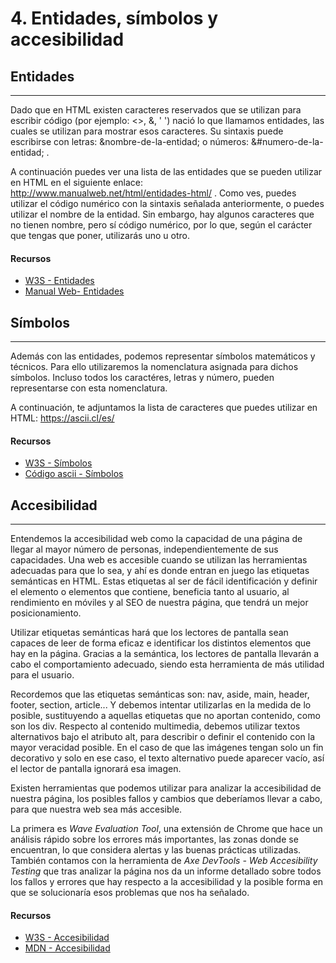 # 4. Entidades, símbolos y accesibilidad

## Entidades
***
Dado que en HTML existen caracteres reservados que se utilizan para escribir código (por ejemplo: <>, &, ' ') nació lo que llamamos entidades, las cuales se utilizan para mostrar esos caracteres. Su sintaxis puede escribirse con letras: &nombre-de-la-entidad; o números: &#numero-de-la-entidad; .

A continuación puedes ver una lista de las entidades que se pueden utilizar en HTML en el siguiente enlace: http://www.manualweb.net/html/entidades-html/ . Como ves, puedes utilizar el código numérico con la sintaxis señalada anteriormente, o puedes utilizar el nombre de la entidad. Sin embargo, hay algunos caracteres que no tienen nombre, pero sí código numérico, por lo que, según el carácter que tengas que poner, utilizarás uno u otro. 


#### Recursos

- [W3S - Entidades](https://www.w3schools.com/html/html_entities.asp)
- [Manual Web- Entidades](http://www.manualweb.net/html/entidades-html/)

## Símbolos
***
Además con las entidades, podemos representar símbolos matemáticos y técnicos. Para ello utilizaremos la nomenclatura asignada para dichos símbolos. Incluso todos los caractéres, letras y número, pueden representarse con esta nomenclatura. 

A continuación, te adjuntamos la lista de caracteres que puedes utilizar en HTML: https://ascii.cl/es/ 


#### Recursos

- [W3S - Símbolos](https://www.w3schools.com/html/html_symbols.asp)
- [Código ascii - Símbolos](https://ascii.cl/es/)


## Accesibilidad
***
Entendemos la accesibilidad web como la capacidad de una página de llegar al mayor número de personas, independientemente de sus capacidades. Una web es accesible cuando se utilizan las herramientas adecuadas para que lo sea, y ahí es donde entran en juego las etiquetas semánticas en HTML. Estas etiquetas al ser de fácil identificación y definir el elemento o elementos que contiene, beneficia tanto al usuario, al rendimiento en móviles y al SEO de nuestra página, que tendrá un mejor posicionamiento. 

Utilizar etiquetas semánticas hará que los lectores de pantalla sean capaces de leer de forma eficaz e identificar los distintos elementos que hay en la página. Gracias a la semántica, los lectores de pantalla llevarán a cabo el comportamiento adecuado, siendo esta herramienta de más utilidad para el usuario. 

Recordemos que las etiquetas semánticas son: nav, aside, main, header, footer, section, article... Y debemos intentar utilizarlas en la medida de lo posible, sustituyendo a aquellas etiquetas que no aportan contenido, como son los div. Respecto al contenido multimedia, debemos utilizar textos alternativos bajo el atributo alt, para describir o definir el contenido con la mayor veracidad posible. En el caso de que las imágenes tengan solo un fin decorativo y solo en ese caso, el texto alternativo puede aparecer vacío, así el lector de pantalla ignorará esa imagen. 

Existen herramientas que podemos utilizar para analizar la accesibilidad de nuestra página, los posibles fallos y cambios que deberíamos llevar a cabo, para que nuestra web sea más accesible. 

La primera es *Wave Evaluation Tool*, una extensión de Chrome que hace un análisis rápido sobre los errores más importantes, las zonas donde se encuentran, lo que considera alertas y las buenas prácticas utilizadas. También contamos con la herramienta de *Axe DevTools - Web Accesibility Testing* que tras analizar la página nos da un informe detallado sobre todos los fallos y errores que hay respecto a la accesibilidad y la posible forma en que se solucionaría esos problemas que nos ha señalado.

#### Recursos

- [W3S - Accesibilidad](https://www.w3schools.com/html/html_accessibility.asp)
- [MDN - Accesibilidad](https://developer.mozilla.org/es/docs/Learn/Accessibility/HTML)




